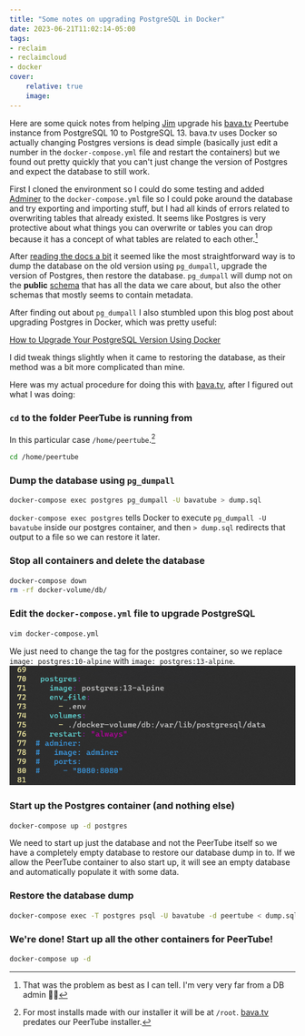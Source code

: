 ```yaml
---
title: "Some notes on upgrading PostgreSQL in Docker"
date: 2023-06-21T11:02:14-05:00
tags:
- reclaim
- reclaimcloud
- docker
cover:
    relative: true
    image: 
---
```


Here are some quick notes from helping [Jim](https://bavatuesdays.com) upgrade his [bava.tv](https://bava.tv/) Peertube instance from PostgreSQL 10 to PostgreSQL 13. bava.tv uses Docker so actually changing Postgres versions is dead simple (basically just edit a number in the `docker-compose.yml` file and restart the containers) but we found out pretty quickly that you can't just change the version of Postgres and expect the database to still work.

First I cloned the environment so I could do some testing and added [Adminer](/db-webui-for-docker/) to the `docker-compose.yml` file so I could poke around the database and try exporting and importing stuff, but I had all kinds of errors related to overwriting tables that already existed. It seems like Postgres is very protective about what things you can overwrite or tables you can drop because it has a concept of what tables are related to each other.[^1]

[^1]: That was the problem as best as I can tell. I'm very very far from a DB admin 🤷‍♂️

After [reading the docs a bit](https://www.postgresql.org/docs/current/upgrading.html) it seemed like the most straightforward way is to dump the database on the old version using `pg_dumpall`, upgrade the version of Postgres, then restore the database. `pg_dumpall` will dump not on the **public** [schema](https://www.postgresql.org/docs/current/ddl-schemas.html) that has all the data we care about, but also the other schemas that mostly seems to contain metadata.

After finding out about `pg_dumpall` I also stumbled upon this blog post about upgrading Postgres in Docker, which was pretty useful:

[How to Upgrade Your PostgreSQL Version Using Docker](https://betterprogramming.pub/how-to-upgrade-your-postgresql-version-using-docker-d1e81dbbbdf9)

I did tweak things slightly when it came to restoring the database, as their method was a bit more complicated than mine.

Here was my actual procedure for doing this with [bava.tv](https://bava.tv), after I figured out what I was doing:

### `cd` to the folder PeerTube is running from
In this particular case `/home/peertube`.[^2]
```bash
cd /home/peertube
```
[^2]: For most installs made with our installer it will be at `/root`. [bava.tv](https://bava.tv) predates our PeerTube installer.

### Dump the database using `pg_dumpall`
```bash
docker-compose exec postgres pg_dumpall -U bavatube > dump.sql
```
`docker-compose exec postgres` tells Docker to execute `pg_dumpall -U bavatube` inside our postgres container, and then `> dump.sql` redirects that output to a file so we can restore it later.

### Stop all containers and delete the database
```bash
docker-compose down
rm -rf docker-volume/db/
```

### Edit the `docker-compose.yml` file to upgrade PostgreSQL
```bash
vim docker-compose.yml
``` 
We just need to change the tag for the postgres container, so we replace `image: postgres:10-alpine` with `image: postgres:13-alpine`.
![screenshot of the docker-compose.yml file](docker-compose.png)

### Start up the Postgres container (and nothing else)
```bash
docker-compose up -d postgres
```
We need to start up just the database and not the PeerTube itself so we have a completely empty database to restore our database dump in to. If we allow the PeerTube container to also start up, it will see an empty database and automatically populate it with some data.

### Restore the database dump
```bash
docker-compose exec -T postgres psql -U bavatube -d peertube < dump.sql
```

### We're done! Start up all the other containers for PeerTube!
```bash
docker-compose up -d
```